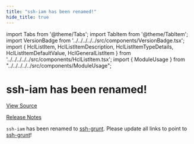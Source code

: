 ```yaml
---
title: "ssh-iam has been renamed!"
hide_title: true
---
```


import Tabs from '@theme/Tabs';
import TabItem from '@theme/TabItem';
import VersionBadge from '../../../../../src/components/VersionBadge.tsx';
import { HclListItem, HclListItemDescription, HclListItemTypeDetails, HclListItemDefaultValue, HclGeneralListItem } from '../../../../../src/components/HclListItem.tsx';
import { ModuleUsage } from "../../../../../src/components/ModuleUsage";

<VersionBadge repoTitle="Security Modules" version="0.71.0" lastModifiedVersion="0.13.0"/>

# ssh-iam has been renamed!

<a href="https://github.com/gruntwork-io/terraform-aws-security/tree/v0.71.0/modules/ssh-iam" className="link-button" title="View the source code for this module in GitHub.">View Source</a>

<a href="https://github.com/gruntwork-io/terraform-aws-security/releases/tag/v0.13.0" className="link-button" title="Release notes for only versions which impacted this module.">Release Notes</a>

`ssh-iam` has been renamed to [ssh-grunt](https://github.com/gruntwork-io/terraform-aws-security/tree/v0.71.0/modules/ssh-grunt). Please update all links to point to
[ssh-grunt](https://github.com/gruntwork-io/terraform-aws-security/tree/v0.71.0/modules/ssh-grunt)!


<!-- ##DOCS-SOURCER-START
{
  "originalSources": [
    "https://github.com/gruntwork-io/terraform-aws-security/tree/v0.71.0/modules/ssh-iam/readme.md",
    "https://github.com/gruntwork-io/terraform-aws-security/tree/v0.71.0/modules/ssh-iam/variables.tf",
    "https://github.com/gruntwork-io/terraform-aws-security/tree/v0.71.0/modules/ssh-iam/outputs.tf"
  ],
  "sourcePlugin": "module-catalog-api",
  "hash": "f037393f8b8a417bc1d3d65b596527cc"
}
##DOCS-SOURCER-END -->
